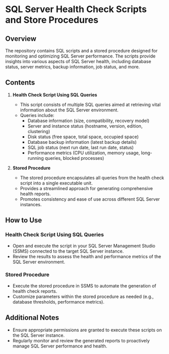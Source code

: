 # SQL Server Health Check Scripts and Store Procedures

## Overview

The repository contains SQL scripts and a stored procedure designed for monitoring and optimizing SQL Server performance. The scripts provide insights into various aspects of SQL Server health, including database status, server metrics, backup information, job status, and more.

## Contents

1. **Health Check Script Using SQL Queries**
   - This script consists of multiple SQL queries aimed at retrieving vital information about the SQL Server environment.
   - Queries include:
     - Database information (size, compatibility, recovery model)
     - Server and instance status (hostname, version, edition, clustering)
     - Disk status (free space, total space, occupied space)
     - Database backup information (latest backup details)
     - SQL job status (next run date, last run date, status)
     - Performance metrics (CPU utilization, memory usage, long-running queries, blocked processes)

2. **Stored Procedure**
   - The stored procedure encapsulates all queries from the health check script into a single executable unit.
   - Provides a streamlined approach for generating comprehensive health reports.
   - Promotes consistency and ease of use across different SQL Server instances.

## How to Use

### Health Check Script Using SQL Queries

- Open and execute the script in your SQL Server Management Studio (SSMS) connected to the target SQL Server instance.
- Review the results to assess the health and performance metrics of the SQL Server environment.

### Stored Procedure

- Execute the stored procedure in SSMS to automate the generation of health check reports.
- Customize parameters within the stored procedure as needed (e.g., database thresholds, performance metrics).

## Additional Notes

- Ensure appropriate permissions are granted to execute these scripts on the SQL Server instance.
- Regularly monitor and review the generated reports to proactively manage SQL Server performance and health.

